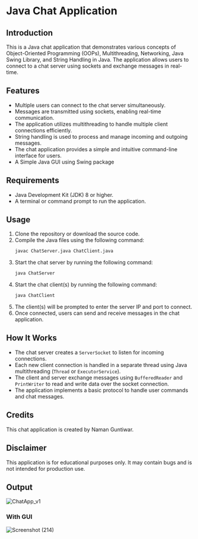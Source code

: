 # Java Chat Application

## Introduction
This is a Java chat application that demonstrates various concepts of Object-Oriented Programming (OOPs), Multithreading, Networking, Java Swing Library, and String Handling in Java. The application allows users to connect to a chat server using sockets and exchange messages in real-time.

## Features
- Multiple users can connect to the chat server simultaneously.
- Messages are transmitted using sockets, enabling real-time communication.
- The application utilizes multithreading to handle multiple client connections efficiently.
- String handling is used to process and manage incoming and outgoing messages.
- The chat application provides a simple and intuitive command-line interface for users.
- A Simple Java GUI using Swing package

## Requirements
- Java Development Kit (JDK) 8 or higher.
- A terminal or command prompt to run the application.

## Usage
1. Clone the repository or download the source code.
2. Compile the Java files using the following command:
   ```bash
   javac ChatServer.java ChatClient.java
   ```
3. Start the chat server by running the following command:
   ```bash
   java ChatServer
   ```
4. Start the chat client(s) by running the following command:
   ```bash
   java ChatClient
   ```
5. The client(s) will be prompted to enter the server IP and port to connect.
6. Once connected, users can send and receive messages in the chat application.

## How It Works
- The chat server creates a `ServerSocket` to listen for incoming connections.
- Each new client connection is handled in a separate thread using Java multithreading (`Thread` or `ExecutorService`).
- The client and server exchange messages using `BufferedReader` and `PrintWriter` to read and write data over the socket connection.
- The application implements a basic protocol to handle user commands and chat messages.

## Credits
This chat application is created by Naman Guntiwar.

## Disclaimer
This application is for educational purposes only. It may contain bugs and is not intended for production use.

## Output




![ChatApp_v1](https://github.com/namanx/ChatApp_using_Java/assets/94428936/9ee4027c-8ced-4ab7-884b-7e28253ba9bf)










### With GUI

![Screenshot (214)](https://github.com/namanx/ChatApp_using_Java/assets/94428936/a132a44c-2b00-4a5e-9ac0-c25edebb2671)
